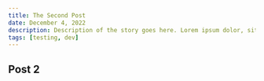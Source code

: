 ```yaml
---
title: The Second Post
date: December 4, 2022
description: Description of the story goes here. Lorem ipsum dolor, sit amet consectetur adipisicing elit. Sapiente, blanditiis?
tags: [testing, dev]
---
```


## Post 2